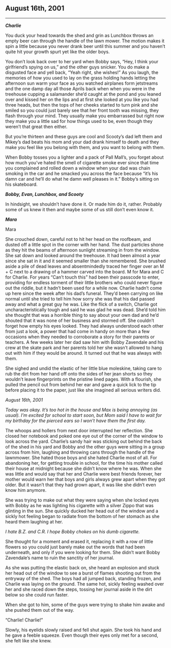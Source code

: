 ## August 16th, 2001

***

***Charlie***

You duck your head towards the shed and grin as Lunchbox throws an empty beer can through the handle of the lawn mower. The motion makes it spin a little because you never drank beer until this summer and you haven’t quite hit your growth spurt yet like the older boys. 

You don’t look back over to her yard when Bobby says, “Hey, I think your girlfriend’s spying on us,” and the other guys snicker. You do make a disgusted face and yell back, “Yeah right, she wishes!” As you laugh, the memories of how you used to lay on the grass holding hands letting the afternoon sun warm your face as you watched airplanes form jetstreams and the one damp day all those Aprils back when when you were in the treehouse cupping a salamander she’d caught at the pond and you leaned over and kissed her on the lips and at first she looked at you like you had three heads, but then the tops of her cheeks started to turn pink and she smiled so you could just barely see that her front tooth was missing, they flash through your mind. They usually make you embarrassed but right now they make you a little sad for how things used to be, even though they weren’t that great then either. 

But you’re thirteen and these guys are cool and Scooty’s dad left them and Mikey’s dad beats his mom and your dad drank himself to death and they make you feel like you belong with them, and you want to belong with them. 

When Bobby tosses you a lighter and a pack of Pall Mall’s, you forget about how much you’ve hated the smell of cigarette smoke ever since that time you complained and rolled down a window when your dad was chain smoking in the car and he smacked you across the face because “it’s his damn car and he’ll do what he damn well pleases in it.” Bobby’s sitting on his skateboard. 


***Bobby, Evan, Lunchbox, and Scooty*** 

In hindsight, we shouldn’t have done it. Or made him do it, rather. Probably some of us knew it then and maybe some of us still don’t even know it.

***Mara***

Mara

She crouched down, careful not to hit her head on the roofbeam, and dusted off a little spot in the corner with her hand. The dust particles shone as they hit the beams of afternoon sunlight streaming in from the window. She sat down and looked around the treehouse. It had been almost a year since she sat in it and it seemed smaller than she remembered. She brushed aside a pile of dead leaves and absentmindedly traced her finger over an M + C next to a drawing of a hammer carved into the board. M for Mara and C for Charlie. For years “Can’t touch this” had been their passcode to enter, providing for endless torment of their little brothers who could never figure out the riddle, but it hadn’t been used for a while now. Charlie hadn’t come up here since the week after his dad’s funeral. They’d been carrying on like normal until she tried to tell him how sorry she was that his dad passed away and what a great guy he was. Like the flick of a switch, Charlie got uncharacteristically tough and said he was glad he was dead. She’d told him she thought that was a horrible thing to say about your own dad and he’d shouted that it was none of her business and stormed off. She couldn’t forget how empty his eyes looked. They had always understood each other from just a look, a power that had come in handy on more than a few occasions when they needed to corroborate a story for their parents or teachers. A few weeks later her dad saw him with Bobby Zavendale and his crew at the skate park and her parents told her she wasn’t allowed to hang out with him if they would be around. It turned out that he was always with them.

She sighed and undid the elastic of her little blue moleskine, taking care to rub the dirt from her hand off onto the sides of her jean shorts so they wouldn’t leave fingerprints on the pristine lined pages. With a flourish, she pulled the pencil out from behind her ear and gave a quick lick to the tip before placing it to the paper, just like she imagined all serious writers did.

*August 16th, 2001*

*Today was okay. It’s too hot in the house and Max is being annoying (as usual). I’m excited for school to start soon, but Mom said I have to wait for my birthday for the pierced ears so I won’t have them the first day.* 

The whoops and hollers from next door interrupted her reflection. She closed her notebook and poked one eye out of the corner of the window to look across the yard. Charlie’s sandy hair was sticking out behind the back of the shed in his yard and Bobby and the other guys were sitting in a group across from him, laughing and throwing cans through the handle of the lawnmower. She hated those boys and she hated Charlie most of all. For abandoning her, for getting trouble in school, for the time his mother called their house at midnight because she didn’t know where he was. When she was little and would say that her and Charlie were best friends forever, her mother would warn her that boys and girls always grew apart when they got older. But it wasn’t that they had grown apart, it was like she didn’t even know him anymore.   

She was trying to make out what they were saying when she locked eyes with Bobby as he was lighting his cigarette with a silver Zippo that was glinting in the sun. She quickly ducked her head out of the window and a sickly hot feeling began to radiate from the bottom of her stomach as she heard them laughing at her.

*I hate B.Z. and C.R. I hope Bobby chokes on his dumb cigarette.* 

She thought for a moment and erased it, replacing it with a row of little flowers so you could just barely make out the words that had been underneath, and only if you were looking for them. She didn’t want Bobby Zavendale’s name to ruin the sanctity of her journal.

As she was putting the elastic back on, she heard an explosion and stuck her head out of the window to see a burst of flames shooting out from the entryway of the shed. The boys had all jumped back, standing frozen, and Charlie was laying on the ground. The same hot, sickly feeling washed over her and she raced down the steps, tossing her journal aside in the dirt below so she could run faster.

When she got to him, some of the guys were trying to shake him awake and she pushed them out of the way.

“Charlie! Charlie!”

Slowly, his eyelids slowly raised and fell shut again. She took his hand and he gave a feeble squeeze. Even though their eyes only met for a second, she felt like she knew. 
